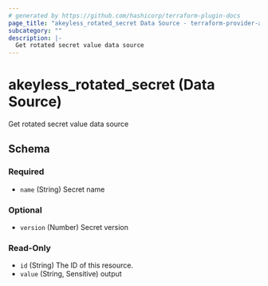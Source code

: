 ```yaml
---
# generated by https://github.com/hashicorp/terraform-plugin-docs
page_title: "akeyless_rotated_secret Data Source - terraform-provider-akeyless"
subcategory: ""
description: |-
  Get rotated secret value data source
---
```


# akeyless_rotated_secret (Data Source)

Get rotated secret value data source



<!-- schema generated by tfplugindocs -->
## Schema

### Required

- `name` (String) Secret name

### Optional

- `version` (Number) Secret version

### Read-Only

- `id` (String) The ID of this resource.
- `value` (String, Sensitive) output


